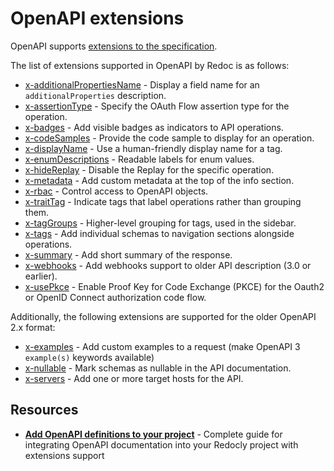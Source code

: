 # OpenAPI extensions

OpenAPI supports [extensions to the specification](https://spec.openapis.org/oas/v3.1.0#specification-extensions).

The list of extensions supported in OpenAPI by Redoc is as follows:

- [x-additionalPropertiesName](./x-additional-properties-name.md) - Display a field name for an `additionalProperties` description.
- [x-assertionType](x-assertion-type.md) - Specify the OAuth Flow assertion type for the operation.
- [x-badges](./x-badges.md) - Add visible badges as indicators to API operations.
- [x-codeSamples](./x-code-samples.md) - Provide the code sample to display for an operation.
- [x-displayName](./x-display-name.md) - Use a human-friendly display name for a tag.
- [x-enumDescriptions](./x-enum-descriptions.md) - Readable labels for enum values.
- [x-hideReplay](./x-hide-replay.md) - Disable the Replay for the specific operation.
- [x-metadata](./x-metadata.md) - Add custom metadata at the top of the info section.
- [x-rbac](x-rbac.md) - Control access to OpenAPI objects.
- [x-traitTag](./x-trait-tag.md) - Indicate tags that label operations rather than grouping them.
- [x-tagGroups](./x-tag-groups.md) - Higher-level grouping for tags, used in the sidebar.
- [x-tags](./x-tags.md) - Add individual schemas to navigation sections alongside operations.
- [x-summary](x-summary.md) - Add short summary of the response.
- [x-webhooks](x-webhooks.md) - Add webhooks support to older API description (3.0 or earlier).
- [x-usePkce](./x-use-pkce.md) - Enable Proof Key for Code Exchange (PKCE) for the Oauth2 or OpenID Connect authorization code flow.

Additionally, the following extensions are supported for the older OpenAPI 2.x format:

- [x-examples](./x-examples.md) - Add custom examples to a request (make OpenAPI 3 `example(s)` keywords available)
- [x-nullable](./x-nullable.md) - Mark schemas as nullable in the API documentation.
- [x-servers](./x-servers.md) - Add one or more target hosts for the API.


## Resources

- **[Add OpenAPI definitions to your project](../add-openapi-docs.md)** - Complete guide for integrating OpenAPI documentation into your Redocly project with extensions support
